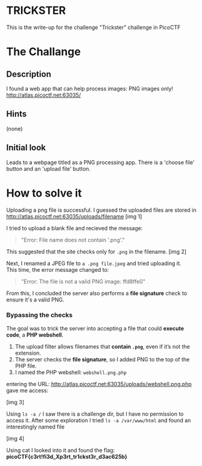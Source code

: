 # TRICKSTER
This is the write-up for the challenge "Trickster" challenge in PicoCTF

# The Challange
## Description
I found a web app that can help process images: PNG images only! http://atlas.picoctf.net:63035/
## Hints
(none)

## Initial look
Leads to a webpage titled as a PNG processing app. There is a 'choose file' button and an 'upload file' button.

# How to solve it
Uploading a png file is successful.
I guessed the uploaded files are stored in http://atlas.picoctf.net:63035/uploads/filename
[img 1] 

I tried to upload a blank file and recieved the message: 
> "Error: File name does not contain '.png'."

This suggested that the site checks only for `.png` in the filename.
[img 2]

Next, I renamed a JPEG file to `a .png file.jpeg` and tried uploading it.  
This time, the error message changed to:  
> "Error: The file is not a valid PNG image: ffd8ffe0"

From this, I concluded the server also performs a **file signature** check to ensure it's a valid PNG.

### Bypassing the checks
The goal was to trick the server into accepting a file that could **execute code**, a **PHP webshell**.

1. The upload filter allows filenames that **contain `.png`**, even if it’s not the extension.
2. The server checks the **file signature**, so I added PNG to the top of the PHP file.
3. I named the PHP webshell: `webshell.png.php`

entering the URL: http://atlas.picoctf.net:63035/uploads/webshell.png.php gave me access:

[img 3]

Using `ls -a /` I saw there is a challenge dir, but I have no permission to access it. After some exploration I tried `ls -a /var/www/html` and found an interestingly named file

[img 4]

Using cat I looked into it and found the flag: **picoCTF{c3rt!fi3d_Xp3rt_tr1ckst3r_d3ac625b}**


